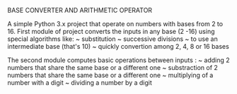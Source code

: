 BASE CONVERTER AND ARITHMETIC OPERATOR 	
			
			
			
A simple Python 3.x project that operate on numbers with bases from 2 to 16. First module of project
converts the inputs in any base (2 -16) using special algorithms like:
	  ~ substitution
	  ~ successive divisions 
	  ~ to use an intermediate base (that's 10)
	  ~ quickly convertion among 2, 4, 8 or 16 bases

The second module computes basic operations between inputs :
	~ adding 2 numbers that share the same base or a different one
	~ substraction of 2 numbers that share the same base or a different one
	~ multiplying of a number with a digit
	~ dividing a number by a digit
